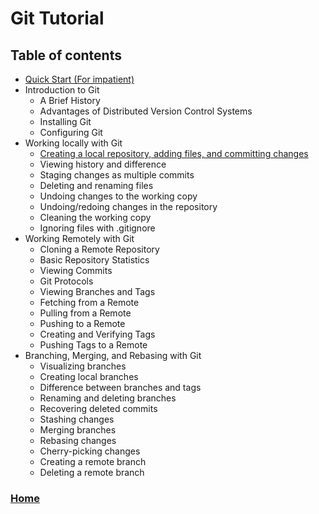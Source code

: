 # Git Tutorial
## Table of contents
- [Quick Start (For impatient)](QuickStart.html)
- Introduction to Git
    - A Brief History
    - Advantages of Distributed Version Control Systems
    - Installing Git
    - Configuring Git
- Working locally with Git
    - [Creating a local repository, adding files, and committing changes](Creating-a-local-repository-adding-files-and-committing-changes.html)
    - Viewing history and difference
    - Staging changes as multiple commits
    - Deleting and renaming files
    - Undoing changes to the working copy
    - Undoing/redoing changes in the repository
    - Cleaning the working copy
    - Ignoring files with .gitignore
- Working Remotely with Git
    - Cloning a Remote Repository
    - Basic Repository Statistics
    - Viewing Commits
    - Git Protocols
    - Viewing Branches and Tags
    - Fetching from a Remote
    - Pulling from a Remote
    - Pushing to a Remote
    - Creating and Verifying Tags
    - Pushing Tags to a Remote
- Branching, Merging, and Rebasing with Git
    - Visualizing branches
    - Creating local branches
    - Difference between branches and tags
    - Renaming and deleting branches
    - Recovering deleted commits
    - Stashing changes
    - Merging branches
    - Rebasing changes
    - Cherry-picking changes
    - Creating a remote branch
    - Deleting a remote branch

### [Home](../index.html)
